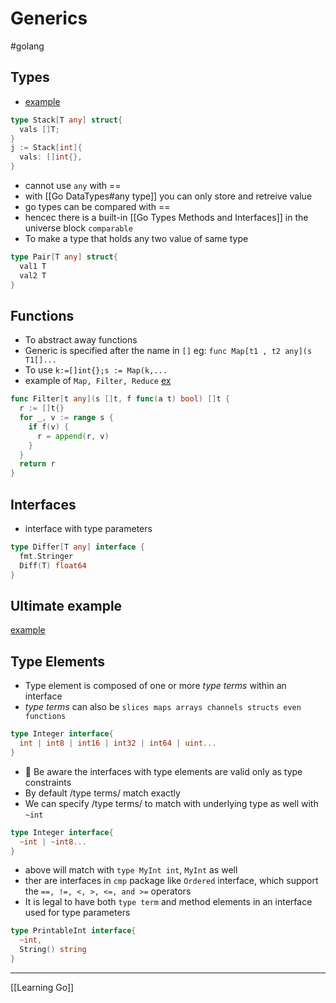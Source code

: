 # Generics

#golang

## Types

- [example](./action/generic_stack/main.go)

```go
type Stack[T any] struct{
  vals []T;
}
j := Stack[int]{
  vals: []int{},
}
```

- cannot use `any` with ==
- with [[Go DataTypes#any type]] you can only store and retreive value
- go types can be compared with ==
- hencec there is a built-in [[Go Types Methods and Interfaces]] in the universe
  block `comparable`
- To make a type that holds any two value of same type

```go
type Pair[T any] struct{
  val1 T
  val2 T
}
```

## Functions

- To abstract away functions
- Generic is specified after the name in `[]`
  eg: `func Map[t1 , t2 any](s T1[]...`
- To use `k:=[]int{};s := Map(k,...`
- example of `Map, Filter, Reduce`
  [ex](./action/generic_functions_map_filter_reduce/main.go)

```go
func Filter[t any](s []t, f func(a t) bool) []t {
  r := []t{}
  for _, v := range s {
    if f(v) {
      r = append(r, v)
    }
  }
  return r
}
```

## Interfaces

- interface with type parameters

```go
type Differ[T any] interface {
  fmt.Stringer
  Diff(T) float64
}
```

## Ultimate example

[example](./action/generic_pairs/main.go)

## Type Elements

- Type element is composed of one or more _type terms_
  within an interface
- _type terms_ can also be
  `slices maps arrays channels structs even functions`

```go
type Integer interface{
  int | int8 | int16 | int32 | int64 | uint...
}
```

- 🍉 Be aware the interfaces with type elements are
  valid only as type constraints
- By default /type terms/ match exactly
- We can specify /type terms/ to match with underlying type
  as well with `~int`

```go
type Integer interface{
  ~int | ~int8...
}
```

- above will match with `type MyInt int`, `MyInt` as well
- ther are interfaces in `cmp` package like `Ordered`
  interface, which support the `==, !=, <, >, <=, and >=`
  operators
- It is legal to have both `type term` and method elements
  in an interface used for type parameters

```go
type PrintableInt interface{
  ~int,
  String() string
}
```

---

[[Learning Go]]

